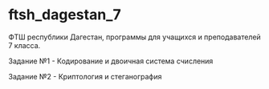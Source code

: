 # ftsh_dagestan_7
ФТШ республики Дагестан, программы для учащихся и преподавателей 7 класса.

Задание №1 - Кодирование и двоичная система счисления

Задание №2 - Криптология и стеганография
